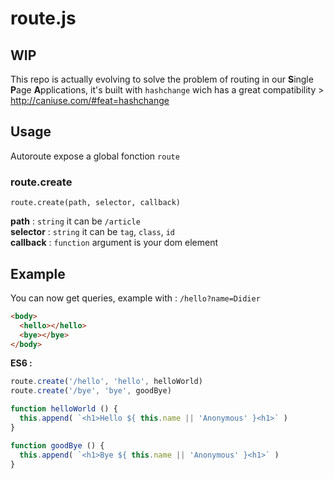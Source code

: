 # route.js

## WIP

This repo is actually evolving to solve the problem of routing in our **S**ingle **P**age **A**pplications, it's built with `hashchange` wich has a great compatibility > http://caniuse.com/#feat=hashchange

## Usage

Autoroute expose a global fonction `route`

### route.create
```
route.create(path, selector, callback)
```
**path** : `string` it can be `/article`  
**selector** : `string` it can be `tag`, `class`, `id`  
**callback** : `function` argument is your dom element  

## Example

You can now get queries, example with : `/hello?name=Didier`

```html
<body>
  <hello></hello>
  <bye></bye>
</body>
```

**ES6 :** 

```javascript
route.create('/hello', 'hello', helloWorld)
route.create('/bye', 'bye', goodBye)

function helloWorld () {
  this.append( `<h1>Hello ${ this.name || 'Anonymous' }<h1>` )
}

function goodBye () {
  this.append( `<h1>Bye ${ this.name || 'Anonymous' }<h1>` )
}
```
